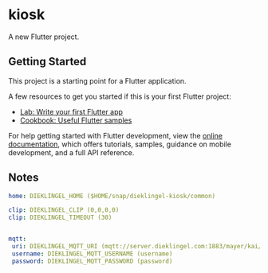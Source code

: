 # kiosk

A new Flutter project.

## Getting Started

This project is a starting point for a Flutter application.

A few resources to get you started if this is your first Flutter project:

- [Lab: Write your first Flutter app](https://docs.flutter.dev/get-started/codelab)
- [Cookbook: Useful Flutter samples](https://docs.flutter.dev/cookbook)

For help getting started with Flutter development, view the
[online documentation](https://docs.flutter.dev/), which offers tutorials,
samples, guidance on mobile development, and a full API reference.

## Notes

```yaml
home: DIEKLINGEL_HOME ($HOME/snap/dieklingel-kiosk/common)

clip: DIEKLINGEL_CLIP (0,0,0,0)
clip: DIEKLINGEL_TIMEOUT (30)


mqtt:
 uri: DIEKLINGEL_MQTT_URI (mqtt://server.dieklingel.com:1883/mayer/kai/dieklingel/)
 username: DIEKLINGEL_MQTT_USERNAME (username)
 password: DIEKLINGEL_MQTT_PASSWORD (password)
```
